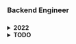 ### Backend Engineer

###
<!--
### Skill

- Language: 
![Java](https://img.shields.io/badge/Java-%23ED8B00.svg?&style=flat&logo=java&logoColor=white)
![Javascript](https://img.shields.io/badge/Javascript%20-%23323330.svg?&style=flat&logo=Javascript&logoColor=%23F7DF1E)

- Backend: 
![Spring](https://img.shields.io/badge/Spring%20-%236DB33F.svg?&style=flat&logo=spring&logoColor=white)
![Spring Boot](https://img.shields.io/badge/SpringBoot%20-%236DB33F.svg?&style=flat&logo=springboot&logoColor=white)
![Thymeleaf](https://img.shields.io/badge/Thymeleaf-005F0F?&style=flat&logo=Thymeleaf&logoColor=white)
![Jenkins](https://img.shields.io/badge/Jenkins-D24939?&style=flat&logo=Jenkins&logoColor=white)

![JUnit5](https://img.shields.io/badge/JUnit5-25A162?&style=flat&logo=JUnit5&logoColor=white)
-->

<details>
  <summary><strong>2022</strong></summary>

- Modern Java In Action
- 함께 자라기
- (인프런) 스프링 입문 - 코드로 배우는 스프링 부트, 웹 MVC, DB 접근 기술 
- (인프런) 스프링 핵심 원리 - 기본편
- (인프런) 모든 개발자를 위한 HTTP 웹 기본 지식 
- (인프런) 스프링 MVC 1편 - 백엔드 웹 개발 핵심 기술
- (인프런) 스프링 MVC 2편 - 백엔드 웹 개발 활용 기술
- (인프런) 스프링 DB 1편 - 데이터 접근 핵심 원리
- (인프런) 스프링 DB 2편 - 데이터 접근 활용 기술
- (인프런) 스프링 핵심 원리 - 고급편
- (인프런) 자바 ORM 표준 JPA 프로그래밍 - 기본편
- (인프런) 실전! 스프링 부트와 JPA 활용1 - 웹 애플리케이션 개발
- (인프런) 실전! 스프링부트와 JPA 활용2 - API 개발과 성능 최적화
- (인프런) 실전! 스프링 데이터 JPA
- (인프런) 실전! Querydsl
- (인프런) Spring Boot를 이용한 RESTful Web Services 개발
- (인프런) 타입스크립트 입문 - 기초부터 실전까지

</details>

<details>
  <summary><strong>TODO</strong></summary>

- (인프런) Spring Cloud로 개발하는 마이크로서비스 애플리케이션(MSA)
- 도메인 주도 설계로 시작하는 마이크로서비스 개발
- Effective Java 3/E
- Clean Code
- 토비의 스프링 3.1
	
</details>

<!--
**hesongg/hesongg** is a ✨ _special_ ✨ repository because its `README.md` (this file) appears on your GitHub profile.

Here are some ideas to get you started:

- 🔭 I’m currently working on ...
- 🌱 I’m currently learning ...
- 👯 I’m looking to collaborate on ...
- 🤔 I’m looking for help with ...
- 💬 Ask me about ...
- 📫 How to reach me: ...
- 😄 Pronouns: ...
- ⚡ Fun fact: ...
-->
